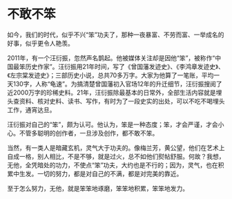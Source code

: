 # 不敢不笨

如今，我们的时代，似乎不兴“笨”功夫了，那种一夜暴富、不劳而富、一举成名的好事，似乎更令人艳羡。 

2011年，有一个汪衍振，忽然声名鹊起。他被媒体关注却是因他“笨”，被称作“中国最笨历史作家”。汪衍振用21年时间，写了《曾国藩发迹史》、《李鸿章发迹史》、《左宗棠发迹史》；三部历史小说，总共70多万字。大家为他算了一笔账，平均一天130字，人称“龟速”。为搞清楚曾国藩初入官场12年的升迁细节，汪衍振搜阅了近2000万字的珍稀史料。21年，汪衍振除最基本的日常外，全部生活内容就是埋头查资料、核对史料、读书、写作，有时为了一段史实的出处，可以不吃不喝埋头工作，通宵达旦。 

汪衍振对自己的“笨”，颇为认可。他认为，笨是一种态度；笨，才会严谨，才会小心。不管多聪明的创作者，一旦涉及创作，都不敢不笨。 

当然，有一类人是暗藏玄机，灵气大于功夫的。像梅兰芳，黄公望，他们在艺术上自成一格，别人相比，不是不够，就是过火，总不如他们熨帖舒服。何故？我想，无他，全凭暗处的功力，不使点“笨”功夫，大约也是不行的；因为，灵气，也在积累中生发。一切的努力，都是对自己的不满，都是对完美的靠近。 

至于怎么努力，无他，就是笨笨地琢磨，笨笨地积累，笨笨地发力。
